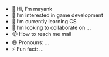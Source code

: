 - 👋 Hi, I’m mayank
- 👀 I’m interested in  game development
- 🌱 I’m currently learning CS
- 💞️ I’m looking to collaborate on ...
- 📫 How to reach me  mail
- 😄 Pronouns: ...
- ⚡ Fun fact: ...

<!---
mghadia1/mghadia1 is a ✨ special ✨ repository because its `README.md` (this file) appears on your GitHub profile.
You can click the Preview link to take a look at your changes.
--->

